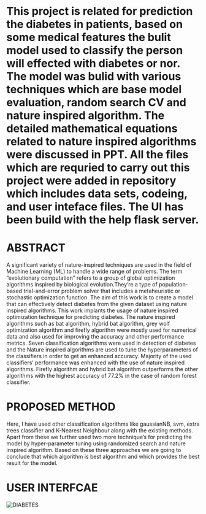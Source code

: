 # This project is related for prediction the diabetes in patients, based on some medical features the bulit model used to classify the person will effected with diabetes or nor. The model was bulid with various techniques which are base model evaluation, random search CV and nature inspired algorithm. The detailed mathematical equations related to nature inspired algorithms were discussed in PPT. All the files which are requried to carry out this project were added in repository which includes data sets, codeing, and user inteface files. The UI has been build with the help flask server.
# ABSTRACT
A significant variety of nature-inspired techniques are used in the field of Machine Learning
(ML) to handle a wide range of problems. The term ”evolutionary computation” refers to a group
of global optimization algorithms inspired by biological evolution.They’re a type of population-based
trial-and-error problem solver that includes a metaheuristic or stochastic optimization function. The
aim of this work is to create a model that can effectively detect diabetes from the given dataset using
nature inspired algorithms. This work implants the usage of nature inspired optimization technique
for predicting diabetes. The nature inspired algorithms such as bat algorithm, hybrid bat algorithm,
grey wolf optimization algorithm and firefly algorithm were mostly used for numerical data and also
used for improving the accuracy and other performance metrics. Seven classification algorithms were
used in detection of diabetes and the Nature inspired algorithms are used to tune the hyperparameters
of the classifiers in order to get an enhanced accuracy. Majority of the used classifiers’ performance
was enhanced with the use of nature inspired algorithms. Firefly algorithm and hybrid bat algorithm
outperforms the other algorithms with the highest accuracy of 77.2% in the case of random forest
classifier.
# PROPOSED METHOD
Here,
I have used other classification algorithms like gaussianNB, svm, extra trees classifier and K-Nearest
Neighbour along with the existing methods. Apart from these we further used two more technique’s
for predicting the model by hyper-parameter tuning using randomized search and nature inspired
algorithm. Based on these three approaches we are going to conclude that which algorithm is best
algorithm and which provides the best result for the model.
# USER INTERFCAE
![DIABETES](https://user-images.githubusercontent.com/92075957/174742074-1250b0ae-e6ce-4426-8e6c-1a5b1afb06a7.PNG)
